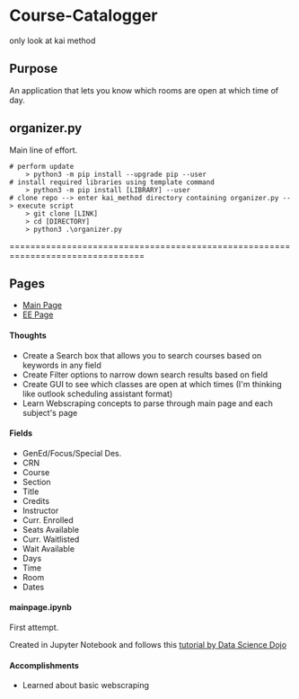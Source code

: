 # Course-Catalogger
only look at kai method

## Purpose 
An application that lets you know which rooms are open at which time of day.

## organizer.py
Main line of effort. 

```
# perform update 
    > python3 -m pip install --upgrade pip --user
# install required libraries using template command
    > python3 -m pip install [LIBRARY] --user
# clone repo --> enter kai_method directory containing organizer.py --> execute script
    > git clone [LINK]
    > cd [DIRECTORY]
    > python3 .\organizer.py
```
================================================================================


## Pages
- [Main Page](https://www.sis.hawaii.edu/uhdad/avail.classes?i=MAN&t=202010)
- [EE Page](https://www.sis.hawaii.edu/uhdad/avail.classes?i=MAN&t=202010&s=EE)




#### Thoughts
 - Create a Search box that allows you to search courses based on keywords in any field
 - Create Filter options to narrow down search results based on field
 - Create GUI to see which classes are open at which times (I'm thinking like outlook scheduling assistant format)
 - Learn Webscraping concepts to parse through main page and each subject's page
 


#### Fields 
- GenEd/Focus/Special Des.
- CRN
- Course
- Section
- Title
- Credits
- Instructor 
- Curr. Enrolled
- Seats Available
- Curr. Waitlisted
- Wait Available
- Days
- Time
- Room
- Dates

#### mainpage.ipynb
First attempt. 

Created in Jupyter Notebook and follows this [tutorial by Data Science Dojo](https://www.youtube.com/watch?v=XQgXKtPSzUI)

#### Accomplishments
- Learned about basic webscraping




